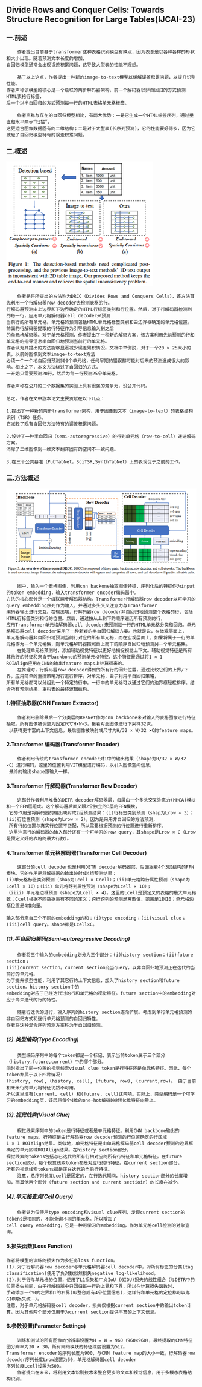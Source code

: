 ## Divide Rows and Conquer Cells: Towards Structure Recognition for Large Tables(IJCAI-23)

### 一.前述

        作者提出目前基于transformer这种表格识别模型有缺点，因为表总是以各种各样的形状和大小出现。随着预测文本长度的增加，
    自回归模型通常会出现误差积累问题，这导致大型表的性能不理想。

        基于以上这点，作者提出一种新的image-to-text模型以缓解误差积累问题，以提升识别性能。
    作者声称该模型的核心是一个级联的两步解码器架构，前一个解码器以非自回归的方式预测HTML表格行标签，
    后一个以半自回归的方式预测每一行的HTML表格单元格标签。

        作者声称与存在的自回归模型相比，有两大优势：一是它生成一个HTML标签序列，通过垂直和水平两步“扫描”，
    这更适合图像数据固有的二维结构；二是对于大型表(长序列预测)，它的性能要好得多，因为它减轻了自回归模型特有的误差积累问题。

### 二.概述
![](./1.png)

        作者是将所提出的方法称为DRCC（Divides Rows and Conquers Cells），该方法首先利用一个行解码器row deocder去检测表格的行。
    行解码器预测由上边界和下边界确定的HTML行标签类别和行位置。然后，对于行解码器检测到的每一行，应用单元格解码器cell decoder来预测
    当前行的所有单元格。单元格的预测包括HTML单元格标签类别和由边界框确定的单元格位置。前面的行解码器提取的行特征作为引导信息输入到之后
    的单元格解码器。对于单元格预测，作者提出了一种新的解码方案，该方案利用先前预测的行和单元格的指导信息半自回归地预测当前行的单元格。
    作者认为其提出的方法能够显著减少误差累积情况。文档中举例説，对于一个20 × 25大小的表，以前的图像到文本image-to-text方法
    必须一个一个地自回归预测500个单元格，任何早期的错误都可能对后来的预测造成很大的影响。相比之下，本文方法绕过了自回归的方式，
    一开始只需要预测20行，然后为每一行预测25个单元格。
    
    作者声称在公开的三个数据集的实验上具有很强的竞争力，没公开代码。

    总之，作者在文中説本论文主要贡献在以下几点：

    1.提出了一种新的两步transformer架构，用于图像到文本（image-to-text）的表格结构识别（TSR）任务。
    它减轻了现有自回归方法特有的误差积累问题。

    2.设计了一种半自回归（semi-autoregressive）的行到单元格（row-to-cell）递进解码方案，
    消除了二维图像到一维文本翻译固有的空间不一致问题。

    3.在三个公共基准（PubTabNet，SciTSR,SynthTabNet）上的表现优于之前的工作。

### 三.方法概述
![](./2.png)

        图中，输入一个表格图像，利用cnn backone抽取图像特征，序列化后的特征作为input的token embedding，输入transformer encoder编码器中。
    方法的核心部分是一个级联两步解码器结构。Transformer行解码器row decoder以可学习的query embedding序列作为输入，并通过多头交叉注意力与Transformer
    编码器输出进行交互。在输出端，行解码器row decoder非自回归地预测整个表格的行，包括HTML行标签类别和行的位置。然后，通过按从上到下的顺序遍历所有预测的行，
    应用Transformer单元格解码器cell decoder来预测每一行的HTML单元格分类和回归。单元格解码器cell decoder采用了一种新颖的半自回归解码方案。也就是说，在微观层面上，
    单元格解码器非自回归地预测当前行对应的所有单元格，而在宏观层面上，如果将属于一行的单元格作为一个单元格集，则单元格解码器按照自上而下的顺序自回归地预测另一个单元格集。
        在处理单元格预测时，添加辅助视觉特征以更好地捕捉视觉上下文。辅助视觉特征是所有其他行的特征和来自于backbone的预测单元格特征，这个特征是通过将1 × 1 
    ROIAlign应用在CNN的输出feature maps上计算得来的。
        在推理时，行解码器row decoder得到的所有行的回归位置，通过比较它们的上界/下界，应用简单的重排策略对行进行排序。对单元格，由于利用半自回归策略，
    所有单元格都可以分组到一个特定的行中。一行中的单元格可以通过它们的边界框轻松排序。结合所有预测结果，重构表的最终逻辑结构。


#### 1.特征抽取器(CNN Feature Extractor)

        作者利用删除最后一个分类层的ResNet作为cnn backbone来对输入的表格图像进行特征抽取。所有图像被调整为固定尺寸H×W×3，接着对此图像进行下采样32次，
     以获得更丰富的上下文信息。最后图像被映射成尺寸为H/32 × W/32 ×C的feature maps。

#### 2.Transformer 编码器(Transformer Encoder)

        作者利用传统的transformer encoder对1中的输出结果（shape为H/32 × W/32 ×C）进行编码，这里的位置利用VIT模型进行编码，以引入图像空间信息，
     最终的输出shape跟输入一样。
    
#### 3.Transformer 行解码器(Transformer Row Decoder)

        这部分作者利用堆叠的DETR decoder解码器层，每层由一个多头交叉注意力(MHCA)模块和一个FFN层组成。这个解码器后面又跟2个独立的3层的FFN模块，
     它的作用是将解码器的输出映射成2组预测结果：(i)行标签类别预测（shap为Lrow × 3）；(ii)行位置预测（shape为Lrow × 2）。因为是采用非自回归的方法预测，
     所有行的位置与真实行位置不匹配，所以需要根据预测的行位置进行重新排序。
     这里注意行的解码器的输入部分还有一个可学习的row query，其shape是Lrow × C（Lrow是预定义好的表格的最大行数）。

#### 4.Transformer 单元格解码器(Transformer Cell Decoder)
 
        这部分的cell decoder也是利用DETR decoder解码器层，后面跟着4个3层结构的FFN模块。它的作用是将解码器的输出映射成4组预测结果：
    (i)单元格标签类别预测（shap为Lcell × Ccell）；(ii)单元格跨行属性预测（shape为Lcell × 10）；（iii）单元格跨列属性预测（shape为Lcell × 10）；
    （iiii）单元格边框预测（shape为Lcell × 4）。这里的Lcell是预定义的表格的最大单元格数；Ccell根据不同数据集有不同的定义；跨行跨列的预测是离散值，范围是1到10；单元格边框位置是4维向量。
    
    输入部分来自三个不同的embedding的和：(i)type encoding；(ii)visual clue；(iii)cell query。shape都是Lcell×C。
    
##### (1).半自回归解码(Semi-autoregressive Decoding)
        作者将三个输入的embedding划分为三个部分：(i)history section；(ii)future section；
    (iii)current section。current section充当query，以非自回归地预测正在迭代的当前行的单元格。
    为了提升模型性能，利用了其它行的上下文信息，加入了history section和future section。history section中的
    embedding对应于已经迭代过的行和单元格的视觉特征。future section中的embedding对应于尚未迭代的行的特性。
    
        随着行迭代的进行，输入序列的history section逐渐扩展。考虑到单行单元格预测的非自回归方式和逐行单元格预测的自回归特性，
    作者将这种混合序列预测方案称为半自回归预测。

##### (2).类型编码(Type Encoding)
        类型编码序列中的每个token都是一个标记，表示当前token属于三个部分（history,future,current）中的哪个部分。
    同时指出了同一位置的视觉线索visual clue token是行特征还是单元格特征。因此，每个token都属于以下四种情况:
    (history, row), (history, cell), (future, row), (current,row)。 由于当前和未来行的单元格特征仍然不可用，
    所以这里没有(current, cell) 和(future, cell)这两项。实际上，类型编码是一个可学习的embedding层，该层将每个4维的one-hot编码映射到c维特征向量上。
    
##### (3).视觉线索(Visual Clue)
        视觉线索序列中的token是行特征或者是单元格特征。利用CNN backbone输出的feature maps，行特征是由行解码器row decoder预测的行位置确定的行区域
    1 × 1 ROIAlign结果。类似地，单元格特征是由单元格解码器cell decoder预测的边界框确定的单元区域ROIAlign结果。在history section部分，
    视觉线索的tokens包括与已迭代的所有行相对应的所有行特征和单元格特征。在future section部分，每个视觉线索token都是对应行的行特征。在current section部分，
    所有的视觉线索tokens都是正在迭代的当前行特征。
        注意，总序列长度Lcell是固定的，在行迭代期间，history section部分的长度增加，而其他两个部分（future section and current sectioin）的长度在减少。
        
##### (4).单元格查询(Cell Query)
        作者认为仅使用type encoding和visual clue序列，发现current section的tokens是相同的，不能查询不同的单元格。所以增加了
    cell query embedding，它是一种可学习的embedding，作为单元格cell检测的对象查询。
    
#### 5.损失函数(Loss Function)
    作者将模型的训练的损失作为多任务loss function。
    (1).对于行解码器row decoder与单元格解码器cell decoder中，对所有标签的分类(tag classification)使用了负对数似然损失negative log-likelihood。
    (2).对于行与单元格的位置，使用了L1损失和广义IoU (GIOU)损失的线性组合（与DETR中的位置损失相同，由于行解码器中只回归每一行的上界和下界，所以在计算损失函数时，
    手动添加一个0的左界和1的右界(即整合成有4个位置信息)，这样行和单元格的定位都可以与GIOU损失统一）。
    注意，对于单元格解码器cell decoder，损失仅根据current section中的输出token计算。因为其他两个部分仅用于为current section提供丰富的上下文信息。
    
#### 6.参数设置(Parameter Settings)
        训练和测试的所有图像的分辨率设置为H = W = 960（960×960），最终提取的CNN特征图分辨率为30 × 30。所有网络模块的特征维度设置为512。
    Transformer encoder的序列长度为900，与CNN feature map的大小一致。行解码器row decoder序列长度Lrow设置为50，单元格解码器cell decoder
    序列长度Lcell设置为500。
        作者提出在未来，将利用文本识别技术来整合更多的文本和视觉信息，用于多模态表格结构识别。


